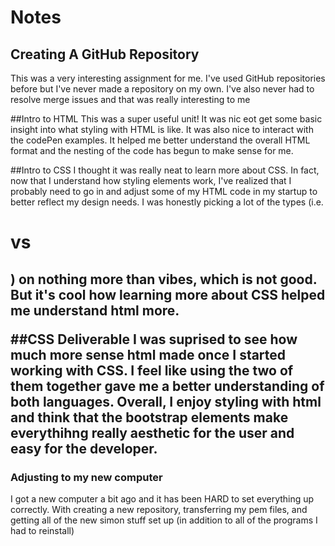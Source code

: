 # Notes
## Creating A GitHub Repository
This was a very interesting assignment for me. I've used GitHub repositories before but I've never made a repository on my own. I've also never had to resolve merge issues and that was really interesting to me 

##Intro to HTML
This was a super useful unit! It was nic eot get some basic insight into what styling with HTML is like. It was also nice to interact with the codePen examples. It helped me better understand the overall HTML format and the nesting of the code has begun to make sense for me.

##Intro to CSS
I thought it was really neat to learn more about CSS. In fact, now that I understand how styling elements work, I've realized that I probably need to go in and adjust some of my HTML code in my startup to better reflect my design needs. I was honestly picking a lot of the types (i.e. <h1> vs <h2>) on nothing more than vibes, which is not good. But it's cool how learning more about CSS helped me understand html more. 

##CSS Deliverable
I was suprised to see how much more sense html made once I started working with CSS. I feel like using the two of them together gave me a better understanding of both languages. Overall, I enjoy styling with html and think that the bootstrap elements make everythihng really aesthetic for the user and easy for the developer. 

### Adjusting to my new computer
I got a new computer a bit ago and it has been HARD to set everything up correctly. With creating a new repository, transferring my pem files, and getting all of the new simon stuff set up (in addition to all of the programs I had to reinstall) 